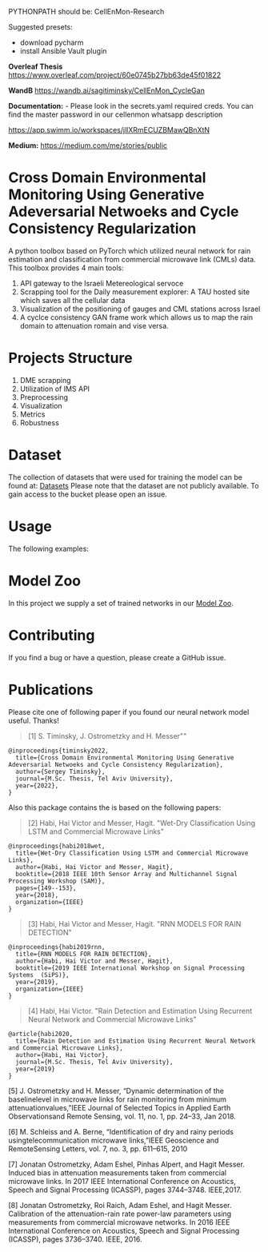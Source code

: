 PYTHONPATH should be: CellEnMon-Research

Suggested presets:
+ download pycharm
+ install Ansible Vault plugin

**Overleaf Thesis**
https://www.overleaf.com/project/60e0745b27bb63de45f01822

**WandB**
https://wandb.ai/sagitiminsky/CellEnMon_CycleGan

**Documentation:** -
Please look in the secrets.yaml required creds. You can find the master password in our cellenmon whatsapp
description

https://app.swimm.io/workspaces/jllXRmECUZBMawQBnXtN

**Medium:**
https://medium.com/me/stories/public

# Cross Domain Environmental Monitoring Using Generative Adeversarial Netwoeks and Cycle Consistency Regularization
A python toolbox based on PyTorch which utilized neural network for rain estimation and classification from commercial microwave link (CMLs) data. This toolbox provides 4 main tools:
1. API gateway to the Israeli Metereological servoce
2. Scrapping tool for the Daily measurement explorer: A TAU hosted site which saves all the cellular data
3. Visualization of the positioning of gauges and CML stations across Israel
4. A cyclce consistency GAN frame work which allows us to map the rain domain to attenuation romain and vise versa.


# Projects Structure
1. DME scrapping
2. Utilization of IMS API
3. Preprocessing
4. Visualization
5. Metrics
6. Robustness

# Dataset
The collection of datasets that were used for training the model can be found at: [Datasets](s3://cellenmon)
Please note that the dataset are not publicly available. To gain access to the bucket please open an issue.

# Usage
The following examples:


# Model Zoo
In this project we supply a set of trained networks in our [Model Zoo](s3://cellenmon/model-zoo/).

# Contributing
If you find a bug or have a question, please create a GitHub issue.

# Publications

Please cite one of following paper if you found our neural network model useful. Thanks!
>[1] S. Timinsky, J. Ostrometzky and H. Messer""
```
@inproceedings{timinsky2022,
  title={Cross Domain Environmental Monitoring Using Generative Adeversarial Netwoeks and Cycle Consistency Regularization},
  author={Sergey Timinsky},
  journal={M.Sc. Thesis, Tel Aviv University},
  year={2022},
} 
```

Also this package contains the is based on the following papers:

>[2] Habi, Hai Victor and Messer, Hagit. "Wet-Dry Classification Using LSTM and Commercial Microwave Links"

```
@inproceedings{habi2018wet,
  title={Wet-Dry Classification Using LSTM and Commercial Microwave Links},
  author={Habi, Hai Victor and Messer, Hagit},
  booktitle={2018 IEEE 10th Sensor Array and Multichannel Signal Processing Workshop (SAM)},
  pages={149--153},
  year={2018},
  organization={IEEE}
} 

```

>[3] Habi, Hai Victor and Messer, Hagit. "RNN MODELS FOR RAIN DETECTION"

```
@inproceedings{habi2019rnn,
  title={RNN MODELS FOR RAIN DETECTION},
  author={Habi, Hai Victor and Messer, Hagit},
  booktitle={2019 IEEE International Workshop on Signal Processing Systems  (SiPS)},
  year={2019},
  organization={IEEE}
} 

```

>[4] Habi, Hai Victor. "Rain Detection and Estimation Using Recurrent Neural Network and Commercial Microwave Links"

```
@article{habi2020,
  title={Rain Detection and Estimation Using Recurrent Neural Network and Commercial Microwave Links},
  author={Habi, Hai Victor},
  journal={M.Sc. Thesis, Tel Aviv University},
  year={2019}
}

```

[5] J. Ostrometzky and H. Messer, “Dynamic determination of the baselinelevel in microwave links for rain monitoring from minimum attenuationvalues,”IEEE Journal of Selected Topics in Applied Earth Observationsand Remote Sensing, vol. 11, no. 1, pp. 24–33, Jan 2018.

[6] M. Schleiss and A. Berne, “Identification of dry and rainy periods usingtelecommunication  microwave  links,”IEEE  Geoscience  and  RemoteSensing Letters, vol. 7, no. 3, pp. 611–615, 2010

[7] Jonatan Ostrometzky, Adam Eshel, Pinhas Alpert, and Hagit Messer. Induced bias in attenuation measurements taken from commercial microwave links. In 2017 IEEE International
Conference on Acoustics, Speech and Signal Processing (ICASSP), pages 3744–3748. IEEE,2017. <br>

[8] Jonatan Ostrometzky, Roi Raich, Adam Eshel, and Hagit Messer.
Calibration of the
attenuation-rain rate power-law parameters using measurements from commercial microwave networks. In 2016 IEEE International Conference on Acoustics, Speech and Signal
Processing (ICASSP), pages 3736–3740. IEEE, 2016.
